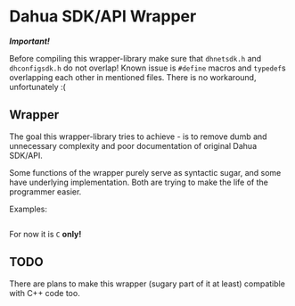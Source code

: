 # Dahua SDK/API Wrapper

***Important!***

Before compiling this wrapper-library make sure
that `dhnetsdk.h` and `dhconfigsdk.h` do not overlap!
Known issue is `#define` macros and `typedef`s overlapping each other in mentioned files.
There is no workaround, unfortunately :(

## Wrapper

The goal this wrapper-library tries to achieve - is to remove
dumb and unnecessary complexity and poor documentation of original Dahua SDK/API.

Some functions of the wrapper purely serve as syntactic sugar, and some have underlying
implementation. Both are trying to make the life of the programmer easier. 

Examples:

```C
```

For now it is `C` **only!**

## TODO

There are plans to make this wrapper (sugary part of it at least)
compatible with C++ code too.